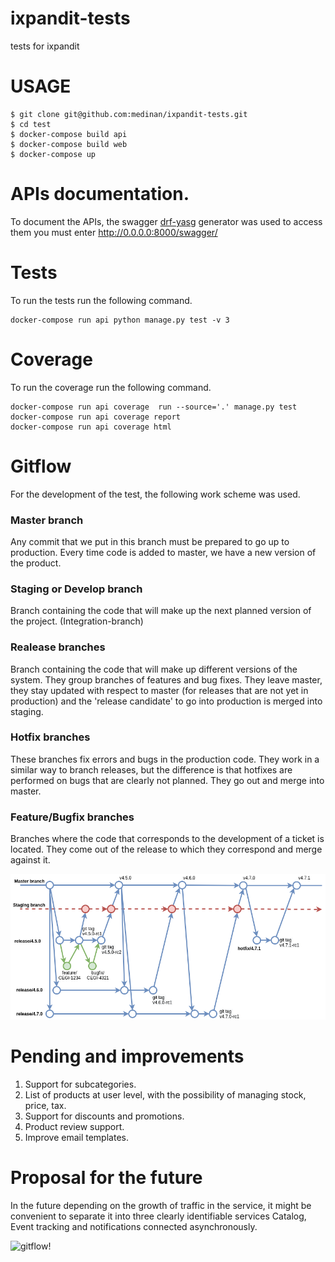 # ixpandit-tests
tests for ixpandit

# USAGE

```
$ git clone git@github.com:medinan/ixpandit-tests.git
$ cd test
$ docker-compose build api
$ docker-compose build web
$ docker-compose up

```

# APIs documentation.
To document the APIs, the swagger [drf-yasg](https://drf-yasg.readthedocs.io/en/stable/) generator was used to access them you must enter http://0.0.0.0:8000/swagger/

# Tests
To run the tests run the following command.
```commandline
docker-compose run api python manage.py test -v 3
```

# Coverage
To run the coverage run the following command.

```commandline
docker-compose run api coverage  run --source='.' manage.py test
docker-compose run api coverage report
docker-compose run api coverage html
```

# Gitflow
For the development of the test, the following work scheme was used.

### Master branch
Any commit that we put in this branch must be prepared to go up to production.
Every time code is added to master, we have a new version of the product.

### Staging or Develop branch
Branch containing the code that will make up the next planned version of the project. (Integration-branch)

### Realease branches
Branch containing the code that will make up different versions of the system. 
They group branches of features and bug fixes. They leave master, 
they stay updated with respect to master (for releases that are not yet in production) 
and the 'release candidate' to go into production is merged into staging.

### Hotfix branches
These branches fix errors and bugs in the production code.
They work in a similar way to branch releases, but the difference is that 
hotfixes are performed on bugs that are clearly not planned. They go out and merge 
into master.

### Feature/Bugfix branches
Branches where the code that corresponds to the development of a ticket is located. 
They come out of the release to which they correspond and merge against it.

![gitflow!](./docs/img/gitflow.png "gitflow")

# Pending and improvements

1. Support for subcategories.
2. List of products at user level, with the possibility of managing stock, price, tax.
3. Support for discounts and promotions.
4. Product review support.
5. Improve email templates.

# Proposal for the future
In the future depending on the growth of traffic in the service, 
it might be convenient to separate it into three clearly identifiable 
services Catalog, Event tracking and notifications connected asynchronously.

![gitflow!](./docs/img/microservices.png "proposal")


